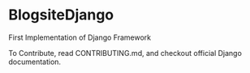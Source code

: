 # BlogsiteDjango
First Implementation of Django Framework

To Contribute, read CONTRIBUTING.md, and checkout official Django documentation.